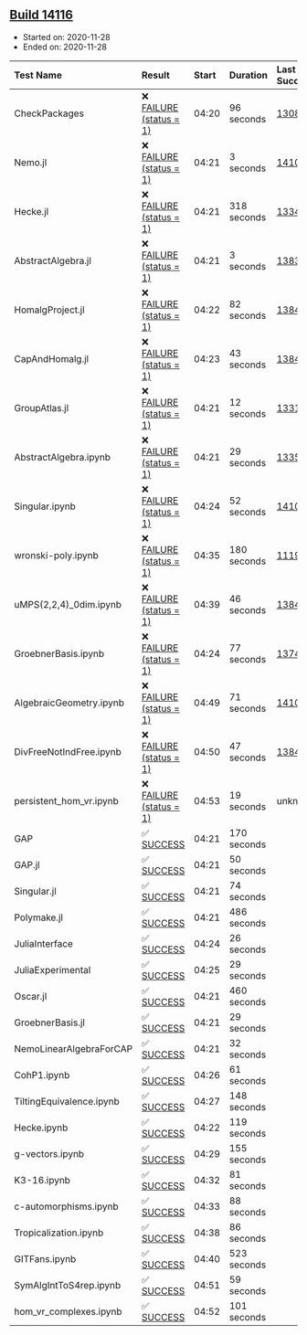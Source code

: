 ## [Build 14116](https://oscarci.mathematik.uni-kl.de/job/oscar/14116/)

* Started on: 2020-11-28
* Ended on: 2020-11-28

| Test Name    | Result | Start | Duration | Last Success | First Failure |
|:-------------|:-------|:------|:---------|:-------------|:--------------|
| CheckPackages | ❌ [FAILURE (status = 1)](https://oscarci.mathematik.uni-kl.de/job/oscar/14116/artifact/logs/build-14116/CheckPackages.log) | 04:20 | 96 seconds | [13085](https://oscarci.mathematik.uni-kl.de/job/oscar/13085/) | [13086](https://oscarci.mathematik.uni-kl.de/job/oscar/13086/) |
| Nemo.jl | ❌ [FAILURE (status = 1)](https://oscarci.mathematik.uni-kl.de/job/oscar/14116/artifact/logs/build-14116/Nemo.jl.log) | 04:21 | 3 seconds | [14101](https://oscarci.mathematik.uni-kl.de/job/oscar/14101/) | [14102](https://oscarci.mathematik.uni-kl.de/job/oscar/14102/) |
| Hecke.jl | ❌ [FAILURE (status = 1)](https://oscarci.mathematik.uni-kl.de/job/oscar/14116/artifact/logs/build-14116/Hecke.jl.log) | 04:21 | 318 seconds | [13341](https://oscarci.mathematik.uni-kl.de/job/oscar/13341/) | [13342](https://oscarci.mathematik.uni-kl.de/job/oscar/13342/) |
| AbstractAlgebra.jl | ❌ [FAILURE (status = 1)](https://oscarci.mathematik.uni-kl.de/job/oscar/14116/artifact/logs/build-14116/AbstractAlgebra.jl.log) | 04:21 | 3 seconds | [13837](https://oscarci.mathematik.uni-kl.de/job/oscar/13837/) | [13838](https://oscarci.mathematik.uni-kl.de/job/oscar/13838/) |
| HomalgProject.jl | ❌ [FAILURE (status = 1)](https://oscarci.mathematik.uni-kl.de/job/oscar/14116/artifact/logs/build-14116/HomalgProject.jl.log) | 04:22 | 82 seconds | [13845](https://oscarci.mathematik.uni-kl.de/job/oscar/13845/) | [13846](https://oscarci.mathematik.uni-kl.de/job/oscar/13846/) |
| CapAndHomalg.jl | ❌ [FAILURE (status = 1)](https://oscarci.mathematik.uni-kl.de/job/oscar/14116/artifact/logs/build-14116/CapAndHomalg.jl.log) | 04:23 | 43 seconds | [13845](https://oscarci.mathematik.uni-kl.de/job/oscar/13845/) | [13846](https://oscarci.mathematik.uni-kl.de/job/oscar/13846/) |
| GroupAtlas.jl | ❌ [FAILURE (status = 1)](https://oscarci.mathematik.uni-kl.de/job/oscar/14116/artifact/logs/build-14116/GroupAtlas.jl.log) | 04:21 | 12 seconds | [13311](https://oscarci.mathematik.uni-kl.de/job/oscar/13311/) | [13312](https://oscarci.mathematik.uni-kl.de/job/oscar/13312/) |
| AbstractAlgebra.ipynb | ❌ [FAILURE (status = 1)](https://oscarci.mathematik.uni-kl.de/job/oscar/14116/artifact/logs/build-14116/AbstractAlgebra.ipynb.log) | 04:21 | 29 seconds | [13355](https://oscarci.mathematik.uni-kl.de/job/oscar/13355/) | [13356](https://oscarci.mathematik.uni-kl.de/job/oscar/13356/) |
| Singular.ipynb | ❌ [FAILURE (status = 1)](https://oscarci.mathematik.uni-kl.de/job/oscar/14116/artifact/logs/build-14116/Singular.ipynb.log) | 04:24 | 52 seconds | [14101](https://oscarci.mathematik.uni-kl.de/job/oscar/14101/) | [14102](https://oscarci.mathematik.uni-kl.de/job/oscar/14102/) |
| wronski-poly.ipynb | ❌ [FAILURE (status = 1)](https://oscarci.mathematik.uni-kl.de/job/oscar/14116/artifact/logs/build-14116/wronski-poly.ipynb.log) | 04:35 | 180 seconds | [11192](https://oscarci.mathematik.uni-kl.de/job/oscar/11192/) | [11193](https://oscarci.mathematik.uni-kl.de/job/oscar/11193/) |
| uMPS(2,2,4)_0dim.ipynb | ❌ [FAILURE (status = 1)](https://oscarci.mathematik.uni-kl.de/job/oscar/14116/artifact/logs/build-14116/uMPS-2-2-4-_0dim.ipynb.log) | 04:39 | 46 seconds | [13841](https://oscarci.mathematik.uni-kl.de/job/oscar/13841/) | [13842](https://oscarci.mathematik.uni-kl.de/job/oscar/13842/) |
| GroebnerBasis.ipynb | ❌ [FAILURE (status = 1)](https://oscarci.mathematik.uni-kl.de/job/oscar/14116/artifact/logs/build-14116/GroebnerBasis.ipynb.log) | 04:24 | 77 seconds | [13748](https://oscarci.mathematik.uni-kl.de/job/oscar/13748/) | [13749](https://oscarci.mathematik.uni-kl.de/job/oscar/13749/) |
| AlgebraicGeometry.ipynb | ❌ [FAILURE (status = 1)](https://oscarci.mathematik.uni-kl.de/job/oscar/14116/artifact/logs/build-14116/AlgebraicGeometry.ipynb.log) | 04:49 | 71 seconds | [14101](https://oscarci.mathematik.uni-kl.de/job/oscar/14101/) | [14102](https://oscarci.mathematik.uni-kl.de/job/oscar/14102/) |
| DivFreeNotIndFree.ipynb | ❌ [FAILURE (status = 1)](https://oscarci.mathematik.uni-kl.de/job/oscar/14116/artifact/logs/build-14116/DivFreeNotIndFree.ipynb.log) | 04:50 | 47 seconds | [13845](https://oscarci.mathematik.uni-kl.de/job/oscar/13845/) | [13846](https://oscarci.mathematik.uni-kl.de/job/oscar/13846/) |
| persistent_hom_vr.ipynb | ❌ [FAILURE (status = 1)](https://oscarci.mathematik.uni-kl.de/job/oscar/14116/artifact/logs/build-14116/persistent_hom_vr.ipynb.log) | 04:53 | 19 seconds | unknown | unknown |
| GAP | ✅ [SUCCESS](https://oscarci.mathematik.uni-kl.de/job/oscar/14116/artifact/logs/build-14116/GAP.log) | 04:21 | 170 seconds |  |  |
| GAP.jl | ✅ [SUCCESS](https://oscarci.mathematik.uni-kl.de/job/oscar/14116/artifact/logs/build-14116/GAP.jl.log) | 04:21 | 50 seconds |  |  |
| Singular.jl | ✅ [SUCCESS](https://oscarci.mathematik.uni-kl.de/job/oscar/14116/artifact/logs/build-14116/Singular.jl.log) | 04:21 | 74 seconds |  |  |
| Polymake.jl | ✅ [SUCCESS](https://oscarci.mathematik.uni-kl.de/job/oscar/14116/artifact/logs/build-14116/Polymake.jl.log) | 04:21 | 486 seconds |  |  |
| JuliaInterface | ✅ [SUCCESS](https://oscarci.mathematik.uni-kl.de/job/oscar/14116/artifact/logs/build-14116/JuliaInterface.log) | 04:24 | 26 seconds |  |  |
| JuliaExperimental | ✅ [SUCCESS](https://oscarci.mathematik.uni-kl.de/job/oscar/14116/artifact/logs/build-14116/JuliaExperimental.log) | 04:25 | 29 seconds |  |  |
| Oscar.jl | ✅ [SUCCESS](https://oscarci.mathematik.uni-kl.de/job/oscar/14116/artifact/logs/build-14116/Oscar.jl.log) | 04:21 | 460 seconds |  |  |
| GroebnerBasis.jl | ✅ [SUCCESS](https://oscarci.mathematik.uni-kl.de/job/oscar/14116/artifact/logs/build-14116/GroebnerBasis.jl.log) | 04:21 | 29 seconds |  |  |
| NemoLinearAlgebraForCAP | ✅ [SUCCESS](https://oscarci.mathematik.uni-kl.de/job/oscar/14116/artifact/logs/build-14116/NemoLinearAlgebraForCAP.log) | 04:21 | 32 seconds |  |  |
| CohP1.ipynb | ✅ [SUCCESS](https://oscarci.mathematik.uni-kl.de/job/oscar/14116/artifact/logs/build-14116/CohP1.ipynb.log) | 04:26 | 61 seconds |  |  |
| TiltingEquivalence.ipynb | ✅ [SUCCESS](https://oscarci.mathematik.uni-kl.de/job/oscar/14116/artifact/logs/build-14116/TiltingEquivalence.ipynb.log) | 04:27 | 148 seconds |  |  |
| Hecke.ipynb | ✅ [SUCCESS](https://oscarci.mathematik.uni-kl.de/job/oscar/14116/artifact/logs/build-14116/Hecke.ipynb.log) | 04:22 | 119 seconds |  |  |
| g-vectors.ipynb | ✅ [SUCCESS](https://oscarci.mathematik.uni-kl.de/job/oscar/14116/artifact/logs/build-14116/g-vectors.ipynb.log) | 04:29 | 155 seconds |  |  |
| K3-16.ipynb | ✅ [SUCCESS](https://oscarci.mathematik.uni-kl.de/job/oscar/14116/artifact/logs/build-14116/K3-16.ipynb.log) | 04:32 | 81 seconds |  |  |
| c-automorphisms.ipynb | ✅ [SUCCESS](https://oscarci.mathematik.uni-kl.de/job/oscar/14116/artifact/logs/build-14116/c-automorphisms.ipynb.log) | 04:33 | 88 seconds |  |  |
| Tropicalization.ipynb | ✅ [SUCCESS](https://oscarci.mathematik.uni-kl.de/job/oscar/14116/artifact/logs/build-14116/Tropicalization.ipynb.log) | 04:38 | 86 seconds |  |  |
| GITFans.ipynb | ✅ [SUCCESS](https://oscarci.mathematik.uni-kl.de/job/oscar/14116/artifact/logs/build-14116/GITFans.ipynb.log) | 04:40 | 523 seconds |  |  |
| SymAlgIntToS4rep.ipynb | ✅ [SUCCESS](https://oscarci.mathematik.uni-kl.de/job/oscar/14116/artifact/logs/build-14116/SymAlgIntToS4rep.ipynb.log) | 04:51 | 59 seconds |  |  |
| hom_vr_complexes.ipynb | ✅ [SUCCESS](https://oscarci.mathematik.uni-kl.de/job/oscar/14116/artifact/logs/build-14116/hom_vr_complexes.ipynb.log) | 04:52 | 101 seconds |  |  |
